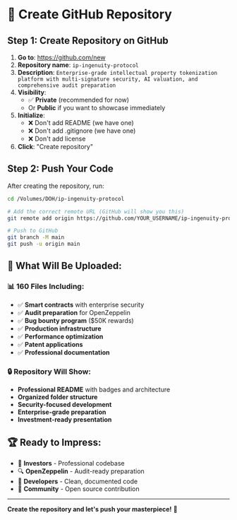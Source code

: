 # 🚀 Create GitHub Repository

## Step 1: Create Repository on GitHub

1. **Go to**: https://github.com/new
2. **Repository name**: `ip-ingenuity-protocol`
3. **Description**: `Enterprise-grade intellectual property tokenization platform with multi-signature security, AI valuation, and comprehensive audit preparation`
4. **Visibility**: 
   - ✅ **Private** (recommended for now)
   - Or **Public** if you want to showcase immediately
5. **Initialize**: 
   - ❌ Don't add README (we have one)
   - ❌ Don't add .gitignore (we have one)
   - ❌ Don't add license
6. **Click**: "Create repository"

## Step 2: Push Your Code

After creating the repository, run:

```bash
cd /Volumes/DOH/ip-ingenuity-protocol

# Add the correct remote URL (GitHub will show you this)
git remote add origin https://github.com/YOUR_USERNAME/ip-ingenuity-protocol.git

# Push to GitHub
git branch -M main
git push -u origin main
```

## 🎉 **What Will Be Uploaded:**

### 📊 **160 Files Including:**
- ✅ **Smart contracts** with enterprise security
- ✅ **Audit preparation** for OpenZeppelin
- ✅ **Bug bounty program** ($50K rewards)
- ✅ **Production infrastructure** 
- ✅ **Performance optimization**
- ✅ **Patent applications**
- ✅ **Professional documentation**

### 🔒 **Repository Will Show:**
- **Professional README** with badges and architecture
- **Organized folder structure**
- **Security-focused development**
- **Enterprise-grade preparation**
- **Investment-ready presentation**

## 🏆 **Ready to Impress:**
- 🏦 **Investors** - Professional codebase
- 🔍 **OpenZeppelin** - Audit-ready preparation  
- 👥 **Developers** - Clean, documented code
- 🌟 **Community** - Open source contribution

---

**Create the repository and let's push your masterpiece!** 🚀